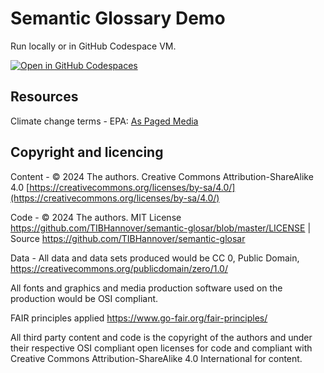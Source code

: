 # Semantic Glossary Demo

Run locally or in GitHub Codespace VM.

[![Open in GitHub Codespaces](https://github.com/codespaces/badge.svg)](https://codespaces.new/TIBHannover/semantic-glosar/?quickstart=1)

## Resources

Climate change terms - EPA: [As Paged Media](https://vivliostyle.org/viewer/#src=https://raw.githubusercontent.com/TIBHannover/semantic-glosar/main/resources/Climate%20Change%20Terms.html)

## Copyright and licencing

Content - © 2024 The authors. Creative Commons Attribution-ShareAlike 4.0 [https://creativecommons.org/licenses/by-sa/4.0/](https://creativecommons.org/licenses/by-sa/4.0/)

Code - © 2024 The authors. MIT License https://github.com/TIBHannover/semantic-glosar/blob/master/LICENSE | Source https://github.com/TIBHannover/semantic-glosar

Data - All data and data sets produced would be CC 0, Public Domain, https://creativecommons.org/publicdomain/zero/1.0/

All fonts and graphics and media production software used on the production would be OSI compliant.

FAIR principles applied https://www.go-fair.org/fair-principles/

All third party content and code is the copyright of the authors and under their respective OSI compliant open licenses for code and compliant with Creative Commons Attribution-ShareAlike 4.0 International for content.
